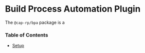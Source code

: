 
# Build Process Automation Plugin

The `@cap-rp/bpa` package is a 

### Table of Contents

- [Setup](#setup)